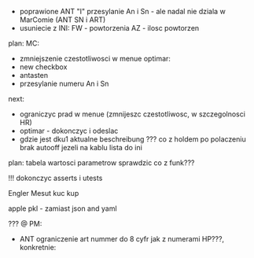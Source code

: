 - poprawione ANT "I" przesylanie An i Sn - ale nadal nie dziala w MarComie (ANT SN  i ART)
- usuniecie z INI: FW - powtorzenia AZ - ilosc powtorzen

plan:
MC:
- zmniejszenie czestotliwosci w menue
optimar:
- new checkbox
- antasten
- przesylanie numeru An i Sn


next:
- ograniczyc prad w menue (zmnijeszc czestotliwosc, w szczegolnosci HR)
- optimar - dokonczyc i odeslac
- gdzie jest dku1 aktualne beschreibung
??? co z holdem po polaczeniu
brak autooff  jezeli na kablu
lista do ini

plan:
tabela wartosci parametrow
sprawdzic co z funk???

!!! dokonczyc asserts i utests


Engler
Mesut
kuc
kup

apple pkl - zamiast json and yaml


??? @ PM:
- ANT ograniczenie art nummer do 8 cyfr jak z numerami HP???, konkretnie: 
